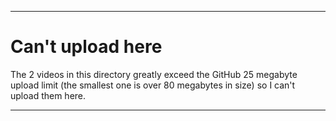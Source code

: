 
***

# Can't upload here

The 2 videos in this directory greatly exceed the GitHub 25 megabyte upload limit (the smallest one is over 80 megabytes in size) so I can't upload them here.

***
